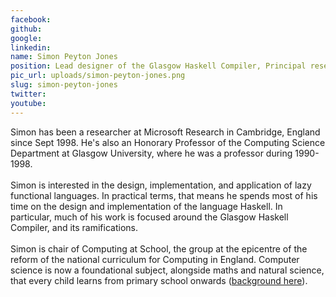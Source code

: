 ```yaml
---
facebook: 
github: 
google: 
linkedin: 
name: Simon Peyton Jones
position: Lead designer of the Glasgow Haskell Compiler, Principal researcher at Microsoft Research
pic_url: uploads/simon-peyton-jones.png
slug: simon-peyton-jones
twitter: 
youtube: 
---
```

<p>Simon has been a researcher at Microsoft Research in Cambridge, England since Sept 1998. He&#39;s also an Honorary Professor of the Computing Science Department at Glasgow University, where he was a professor during 1990-1998.<br />
<br />
Simon is interested in the design, implementation, and application of lazy functional languages. In practical terms, that means he spends most of his time on the design and implementation of the language Haskell. In particular, much of his work is focused around the Glasgow Haskell Compiler, and its ramifications.<br />
<br />
Simon is chair of Computing at School, the group at the epicentre of the reform of the national curriculum for Computing in England. Computer science is now a foundational subject, alongside maths and natural science, that every child learns from primary school onwards (<a href="http://community.computingatschool.org.uk/resources/3084">background here</a>).</p>
